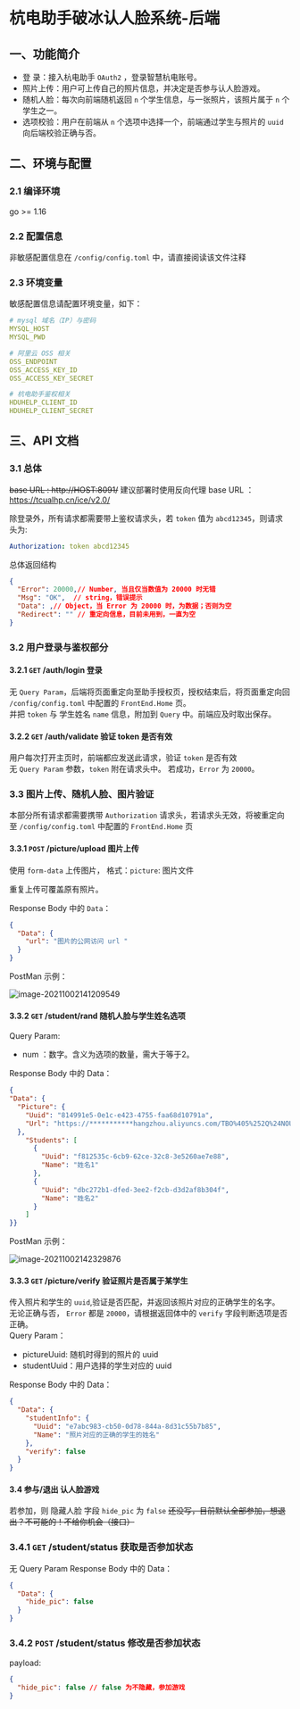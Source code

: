 # 杭电助手破冰认人脸系统-后端
## 一、功能简介
* 登   录：接入杭电助手 `OAuth2` ，登录智慧杭电账号。  
* 照片上传：用户可上传自己的照片信息，并决定是否参与认人脸游戏。  
* 随机人脸：每次向前端随机返回 `n` 个学生信息，与一张照片，该照片属于 `n` 个学生之一。  
* 选项校验：用户在前端从 `n` 个选项中选择一个，前端通过学生与照片的 `uuid` 向后端校验正确与否。

## 二、环境与配置
### 2.1 编译环境
go >= 1.16
### 2.2 配置信息
非敏感配置信息在 `/config/config.toml` 中，请直接阅读该文件注释  
### 2.3 环境变量
敏感配置信息请配置环境变量，如下：
```yaml
# mysql 域名（IP）与密码
MYSQL_HOST
MYSQL_PWD

# 阿里云 OSS 相关
OSS_ENDPOINT
OSS_ACCESS_KEY_ID
OSS_ACCESS_KEY_SECRET

# 杭电助手鉴权相关
HDUHELP_CLIENT_ID
HDUHELP_CLIENT_SECRET
```

## 三、API 文档
### 3.1 总体
~~base URL : http://HOST:8091/~~
建议部署时使用反向代理
base URL ：https://tcualhp.cn/ice/v2.0/

除登录外，所有请求都需要带上鉴权请求头，若 `token` 值为 `abcd12345`，则请求头为:
```yaml
Authorization: token abcd12345
```

总体返回结构

```json
{
  "Error": 20000,// Number, 当且仅当数值为 20000 时无错
  "Msg": "OK",  // string，错误提示
  "Data": ,// Object，当 Error 为 20000 时，为数据；否则为空
  "Redirect": "" // 重定向信息，目前未用到，一直为空
}
```
### 3.2 用户登录与鉴权部分
#### 3.2.1 `GET` /auth/login 登录
无 `Query Param`，后端将页面重定向至助手授权页，授权结束后，将页面重定向回 `/config/config.toml` 中配置的 `FrontEnd.Home` 页。  
并把 `token` 与 学生姓名 `name` 信息，附加到 `Query` 中。前端应及时取出保存。  

#### 3.2.2 `GET` /auth/validate 验证 token 是否有效
用户每次打开主页时，前端都应发送此请求，验证 `token` 是否有效  
无 `Query Param` 参数，`token` 附在请求头中。
若成功，`Error` 为 `20000`。  

### 3.3 图片上传、随机人脸、图片验证
本部分所有请求都需要携带 `Authorization` 请求头，若请求头无效，将被重定向至 `/config/config.toml` 中配置的 `FrontEnd.Home` 页

#### 3.3.1 `POST` /picture/upload 图片上传
使用 `form-data` 上传图片， 格式：`picture`: 图片文件

重复上传可覆盖原有照片。  

Response Body 中的 `Data`：
```json
{
  "Data": {
    "url": "图片的公网访问 url "
  }
}
```
PostMan 示例：

![image-20211002141209549](https://bird-notes.oss-cn-hangzhou.aliyuncs.com/img/image-20211002141209549.png)

#### 3.3.2 `GET` /student/rand 随机人脸与学生姓名选项
Query Param:
* num ：数字。含义为选项的数量，需大于等于2。

Response Body 中的 Data：
```json
{
"Data": {
  "Picture": {
    "Uuid": "814991e5-0e1c-e423-4755-faa68d10791a",
    "Url": "https://***********hangzhou.aliyuncs.com/TBO%405%252Q%24NOU~5707_JGX52.png"
  },
    "Students": [
      {
        "Uuid": "f812535c-6cb9-62ce-32c8-3e5260ae7e88",
        "Name": "姓名1"
      },
      {
        "Uuid": "dbc272b1-dfed-3ee2-f2cb-d3d2af8b304f",
        "Name": "姓名2"
      }
    ]
}}
```
PostMan 示例：

![image-20211002142329876](https://bird-notes.oss-cn-hangzhou.aliyuncs.com/img/image-20211002142329876.png)

#### 3.3.3 `GET` /picture/verify 验证照片是否属于某学生
传入照片和学生的 `uuid`,验证是否匹配，并返回该照片对应的正确学生的名字。  
无论正确与否， `Error` 都是 `20000`，请根据返回体中的 `verify` 字段判断选项是否正确。  
Query Param：
* pictureUuid: 随机时得到的照片的 uuid
* studentUuid：用户选择的学生对应的 uuid

Response Body 中的 Data：
```json
{
  "Data": {
    "studentInfo": {
      "Uuid": "e7abc983-cb50-0d78-844a-8d31c55b7b85",
      "Name": "照片对应的正确的学生的姓名"
    },
    "verify": false
  }
}
```

#### 3.4 参与/退出 认人脸游戏
若参加，则 隐藏人脸 字段 `hide_pic` 为 `false`
~~还没写，目前默认全部参加，想退出？不可能的！不给你机会（接口）~~
### 3.4.1 `GET` /student/status 获取是否参加状态
无 Query Param
Response Body 中的 Data：
```json
{
  "Data": {
    "hide_pic": false
  }
}
```

### 3.4.2 `POST` /student/status 修改是否参加状态
payload:
```json
{
  "hide_pic": false // false 为不隐藏，参加游戏
}
```
